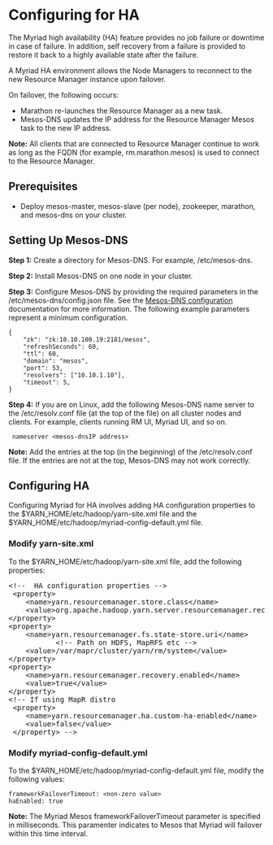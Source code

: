 # Configuring for HA #

The Myriad high availability (HA) feature provides no job failure or downtime in case of failure. In addition, self recovery from a failure is provided to restore it back to a highly available state after the failure.

A Myriad HA environment allows the Node Managers to reconnect to the new Resource Manager instance upon failover.


On failover, the following occurs:

   * Marathon re-launches the Resource Manager as a new task.
   * Mesos-DNS updates the IP address for the Resource Manager Mesos task to the new IP address.

**Note:** All clients that are connected to Resource Manager continue to work as long as the FQDN (for example, rm.marathon.mesos) is used to connect to the Resource Manager.

## Prerequisites ##
   * Deploy mesos-master, mesos-slave (per node), zookeeper, marathon, and mesos-dns on your cluster.
  
## Setting Up Mesos-DNS ##

**Step 1:** Create a directory for Mesos-DNS. For example, /etc/mesos-dns.

**Step 2:** Install Mesos-DNS on one node in your cluster.

**Step 3:** Configure Mesos-DNS by providing the required parameters in the /etc/mesos-dns/config.json file. See the [Mesos-DNS configuration](http://mesosphere.github.io/mesos-dns/docs/configuration-parameters.html) documentation for more information. The following example parameters represent a minimum configuration.

```
{
    "zk": "zk:10.10.100.19:2181/mesos",
    "refreshSeconds": 60,
    "ttl": 60,
    "domain": "mesos",
    "port": 53,
    "resolvers": ["10.10.1.10"],
    "timeout": 5,
}
```

**Step 4:** If you are on Linux, add the following Mesos-DNS name server to the /etc/resolv.conf file (at the top of the file) on all cluster nodes and clients. For example, clients running RM UI, Myriad UI, and so on.

```
 nameserver <mesos-dnsIP address>
```

**Note:** Add the entries at the top (in the beginning) of the /etc/resolv.conf file. If the entries are not at the top, Mesos-DNS may not work correctly.

## Configuring HA ##
Configuring Myriad for HA involves adding HA configuration properties to the $YARN_HOME/etc/hadoop/yarn-site.xml file and the $YARN_HOME/etc/hadoop/myriad-config-default.yml file. 

### Modify yarn-site.xml ###

To the $YARN_HOME/etc/hadoop/yarn-site.xml file, add the following properties:

<pre>
&lt;!--  HA configuration properties -->
 &lt;property>
    &lt;name>yarn.resourcemanager.store.class&lt;/name>
    &lt;value>org.apache.hadoop.yarn.server.resourcemanager.recovery.MyriadFileSystemRMStateStore&lt;/value>
&lt;/property>
&lt;property>
    &lt;name>yarn.resourcemanager.fs.state-store.uri&lt;/name>
           &lt;!-- Path on HDFS, MapRFS etc -->
    &lt;value>/var/mapr/cluster/yarn/rm/system&lt;/value>
&lt;/property>
&lt;property>
    &lt;name>yarn.resourcemanager.recovery.enabled&lt;/name>
    &lt;value>true&lt;/value>
&lt;/property>
&lt;!-- If using MapR distro
 &lt;property>
    &lt;name>yarn.resourcemanager.ha.custom-ha-enabled&lt;/name>
    &lt;value>false&lt;/value>
 &lt;/property> -->
</pre>

 
### Modify myriad-config-default.yml ###

To the $YARN_HOME/etc/hadoop/myriad-config-default.yml file, modify the following values:

```
frameworkFailoverTimeout: <non-zero value>
haEnabled: true
```

**Note:** The Myriad Mesos frameworkFailoverTimeout parameter is specified in milliseconds. This paramenter indicates to Mesos that Myriad will failover within this time interval.

 

